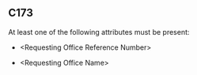 ## C173
At least one of the following attributes must be present:  
  
 - &lt;Requesting Office Reference Number&gt;  
  
 - &lt;Requesting Office Name&gt;
